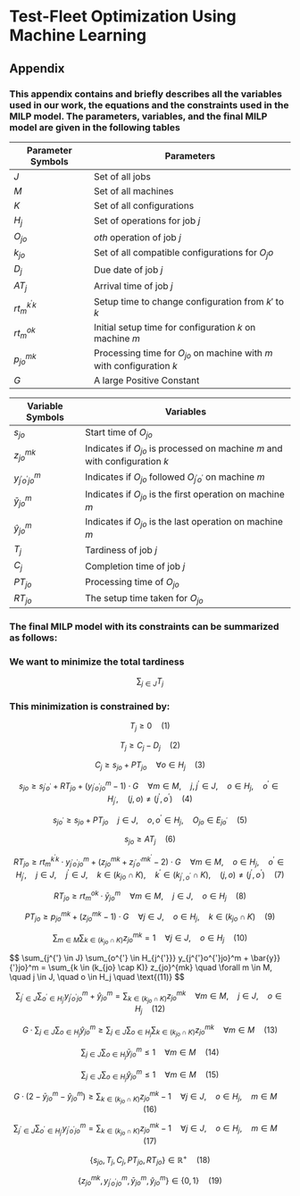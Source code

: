 # Test-Fleet Optimization Using Machine Learning
## Appendix 
### This appendix contains and briefly describes all the variables used in our work, the equations and the constraints used in the MILP model. The parameters, variables, and the final MILP model are given in the following tables


| Parameter Symbols  | Parameters                                            |
|--------------------|-------------------------------------------------------|
| $J$                | Set of all jobs                                       |
| $M$                | Set of all machines                                   |
| $K$                | Set of all configurations                             |
| $H_j$              | Set of operations for job $j$                         |
| $O_{jo}$           | $oth$ operation of job $j$                            |
| $k_{jo}$           | Set of all compatible configurations for $O_jo$       |
| $D_j$              | Due date of job $j$                                   |
| $AT_{j}$           | Arrival time of job $j$                               |
| $rt_m^{k^{'}k}$    | Setup time to change configuration from $k′$ to $k$   |
| $rt_m^{ok}$        | Initial setup time for configuration $k$ on machine $m$|
| $p_{jo}^{mk}$      | Processing time for $O_{jo}$ on machine with $m$ with configuration $k$|
| $G$                | A large Positive Constant                             |

| Variable Symbols          | Variables                                       |
|---------------------------|-------------------------------------------------|
| $s_{jo}$                  | Start time of $O_{jo}$                         |
| $z_{jo}^{mk}$             | Indicates if $O_{jo}$ is processed on machine $m$ and with configuration $k$ |
| $y_{j^{'}o^{'}jo}^{m}$    | Indicates if $O_{jo}$ followed $O_{j^{'}o^{'}}$ on machine $m$ |
| $\bar{y}_{jo}^{m}$        | Indicates if $O_{jo}$ is the first operation on machine $m$ |
| $\hat{y}_{jo}^{m}$        | Indicates if $O_{jo}$ is the last operation on machine $m$ |
| $T_j$                     | Tardiness of job $j$                            |
| $C_j$                     | Completion time of job $j$                      |
| $PT_{jo}$                 | Processing time of $O_{jo}$                     |
| $RT_{jo}$                 | The setup time taken for $O_{jo}$               |

### The final MILP model with its constraints can be summarized as follows:
### We want to minimize the total tardiness 

$$
\sum_{j \in J} T_j
$$

### This minimization is constrained by:

$$
T_j \geq 0 \quad \text{(1)}
$$

$$
T_j \geq C_j - D_j \quad \text{(2)}
$$

$$
C_j \geq s_{jo} + PT_{jo} \quad \forall o \in H_j \quad \text{(3)}
$$

$$
s_{jo} \geq s_{j^{'}o^{'}} + RT_{jo} + (y_{j^{'}o^{'}jo}^m - 1) \cdot G \quad \forall m \in M, \quad j, j^{'} \in J, \quad o \in H_j, \quad o^{'} \in H_{j^{'}}, \quad (j, o) \neq (j^{'}, o^{'}) \quad \text{(4)}
$$

$$
s_{jo^{'}} \geq s_{jo} + PT_{jo} \quad j \in J, \quad o, o^{'} \in H_j, \quad O_{jo} \in E_{jo^{'}} \quad \text{(5)}
$$

$$
s_{jo} \geq AT_j \quad \text{(6)}
$$

$$
RT_{jo} \geq rt_m^{k^{'}k} \cdot y_{j^{'}o^{'}jo}^m + (z_{jo}^{mk} + z_{j^{'}o^{'}}^{mk^{'}} - 2) \cdot G \quad \forall m \in M, \quad o \in H_j, \quad o^{'} \in H_{j^{'}}, \quad j \in J, \quad j^{'} \in J, \quad k \in (k_{jo} \cap K), \quad k^{'} \in (k_{j^{'}, o^{'}} \cap K), \quad (j, o) \neq (j^{'}, o^{'}) \quad \text{(7)}
$$

$$
RT_{jo} \geq rt_m^{ok} \cdot \bar{y}_{jo}^m \quad \forall m \in M, \quad j \in J, \quad o \in H_j \quad \text{(8)}
$$

$$
PT_{jo} \geq p_{jo}^{mk} + (z_{jo}^{mk} - 1) \cdot G \quad \forall j \in J, \quad o \in H_j, \quad k \in (k_{jo} \cap K) \quad \text{(9)}
$$

$$
\sum_{m \in M} \sum_{k \in (k_{jo} \cap K)} z_{jo}^{mk} = 1 \quad \forall j \in J, \quad o \in H_j \quad \text{(10)}
$$

$$
\sum_{j^{'} \in J} \sum_{o^{'} \in H_{j^{'}}} y_{j^{'}o^{'}jo}^m + \bar{y}}{\'}jo}^m = \sum_{k \in (k_{jo} \cap K)} z_{jo}^{mk} \quad \forall m \in M, \quad j \in J, \quad o \in H_j \quad \text{(11)}
$$

$$
\sum_{j^{'} \in J} \sum_{o^{'} \in H_{j^{'}}} y_{j^{'}o^{'}jo}^m + \hat{y}_{jo}^m = \sum_{k \in (k_{jo} \cap K)} z_{jo}^{mk} \quad \forall m \in M, \quad j \in J, \quad o \in H_j \quad \text{(12)}
$$

$$
G \cdot \sum_{j \in J} \sum_{o \in H_j} \hat{y}_{jo}^{m} \geq \sum_{j \in J} \sum_{o \in H_j} \sum_{k \in (k_{jo} \cap K)} z_{jo}^{mk} \quad \forall m \in M \quad \text{(13)}
$$

$$
\sum_{j \in J} \sum_{o \in H_j} \bar{y}_{jo}^m \leq 1 \quad \forall m \in M \quad \text{(14)}
$$

$$
\sum_{j \in J} \sum_{o \in H_j} \hat{y}_{jo}^m \leq 1 \quad \forall m \in M \quad \text{(15)}
$$

$$
G \cdot (2 - \bar{y}_{jo}^m - \hat{y}_{jo}^m) \geq \sum_{k \in (k_{jo} \cap K)} z_{jo}^{mk} - 1 \quad \forall j \in J, \quad o \in H_j, \quad m \in M \quad \text{(16)}
$$

$$
\sum_{j^{'} \in J} \sum_{o^{'} \in H_{j^{'}}} y_{j^{'}o^{'}jo}^m = \sum_{k \in (k_{jo} \cap K)} z_{jo}^{mk} - 1 \quad \forall j \in J, \quad o \in H_j, \quad m \in M \quad \text{(17)}
$$

$$
\{s_{jo}, T_{j}, C_{j}, PT_{jo}, RT_{jo}\} \in \mathbb{R}^{+} \quad \text{(18)}
$$

$$
\{z_{jo}^{mk}, y_{j^{'}o^{'}jo}^{m}, \bar{y}_{jo}^{m}, \hat{y}_{jo}^{m}\} \in \{0, 1\} \quad \text{(19)}
$$
